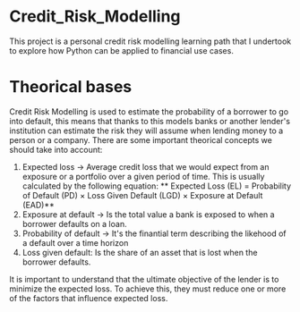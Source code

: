 # Credit_Risk_Modelling
This project is a personal credit risk modelling learning path that I undertook to explore how Python can be applied to financial use cases.
# Theorical bases
Credit Risk Modelling is used to estimate the probability of a borrower to go into default, this means that thanks to this models banks or another lender's institution can estimate the risk they will assume when lending money to a person or a company.
There are some important theorical concepts we should take into account:

1. Expected loss -> Average credit loss that we would expect from an exposure or a portfolio over a given period of time. This is usually calculated by the following equation: 
  ** Expected Loss (EL) = Probability of Default (PD) × Loss Given Default (LGD) × Exposure at Default (EAD)**
2. Exposure at default -> Is the total value a bank is exposed to when a borrower defaults on a loan.
3. Probability of default -> It's the finantial term describing the likehood of a default over a time horizon
4. Loss given default: Is the share of an asset that is lost when the borrower defaults.

It is important to understand that the ultimate objective of the lender is to minimize the expected loss. To achieve this, they must reduce one or more of the factors that influence expected loss.
